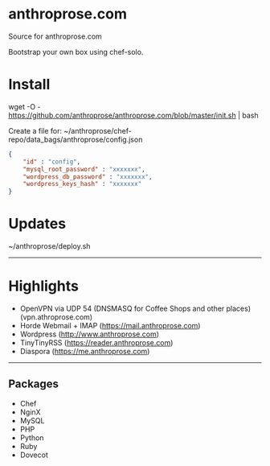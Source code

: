 anthroprose.com
===============

Source for anthroprose.com

Bootstrap your own box using chef-solo.

# Install

wget -O - https://github.com/anthroprose/anthroprose.com/blob/master/init.sh | bash

Create a file for: ~/anthroprose/chef-repo/data_bags/anthroprose/config.json

```json
{
	"id" : "config",
    "mysql_root_password" : "xxxxxxx",
    "wordpress_db_password" : "xxxxxxx",
    "wordpress_keys_hash" : "xxxxxxx"
}

```

# Updates

~/anthroprose/deploy.sh

----------------------------------------

# Highlights

* OpenVPN via UDP 54 (DNSMASQ for Coffee Shops and other places) (vpn.athroprose.com)
* Horde Webmail + IMAP (https://mail.anthroprose.com)
* Wordpress (http://www.anthroprose.com)
* TinyTinyRSS (https://reader.anthroprose.com)
* Diaspora (https://me.anthroprose.com)

----------------------------------------

## Packages
* Chef
* NginX
* MySQL
* PHP
* Python
* Ruby
* Dovecot